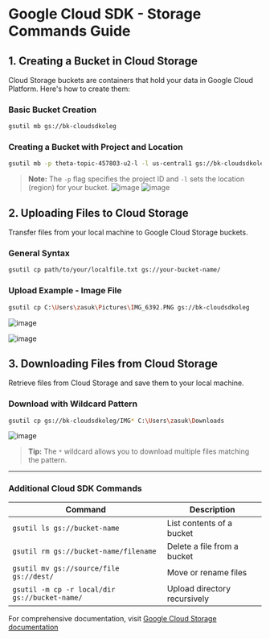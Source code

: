 # Google Cloud SDK - Storage Commands Guide

## 1. Creating a Bucket in Cloud Storage

Cloud Storage buckets are containers that hold your data in Google Cloud Platform. Here's how to create them:

### Basic Bucket Creation
```bash
gsutil mb gs://bk-cloudsdkoleg
```

### Creating a Bucket with Project and Location
```bash
gsutil mb -p theta-topic-457803-u2-l -l us-central1 gs://bk-cloudsdkoleg
```

> **Note:** The `-p` flag specifies the project ID and `-l` sets the location (region) for your bucket.
![image](https://github.com/user-attachments/assets/e3623327-5c6b-4173-a145-8e476c7e8345)
![image](https://github.com/user-attachments/assets/44d5efb3-6e96-44bd-81d7-de1c75a8bc69)

## 2. Uploading Files to Cloud Storage

Transfer files from your local machine to Google Cloud Storage buckets.

### General Syntax
```bash
gsutil cp path/to/your/localfile.txt gs://your-bucket-name/
```

### Upload Example - Image File
```bash
gsutil cp C:\Users\zasuk\Pictures\IMG_6392.PNG gs://bk-cloudsdkoleg
```
![image](https://github.com/user-attachments/assets/7d767720-d6d6-404d-b25a-3b767cf8ad99)

![image](https://github.com/user-attachments/assets/63a6485d-31f0-4045-a0e5-07cdea600a77)

## 3. Downloading Files from Cloud Storage

Retrieve files from Cloud Storage and save them to your local machine.

### Download with Wildcard Pattern
```bash
gsutil cp gs://bk-cloudsdkoleg/IMG* C:\Users\zasuk\Downloads
```
![image](https://github.com/user-attachments/assets/b93aa60d-5a96-443f-9a03-30637f5d69f8)

> **Tip:** The `*` wildcard allows you to download multiple files matching the pattern.

---

### Additional Cloud SDK Commands

| Command | Description |
|---------|-------------|
| `gsutil ls gs://bucket-name` | List contents of a bucket |
| `gsutil rm gs://bucket-name/filename` | Delete a file from a bucket |
| `gsutil mv gs://source/file gs://dest/` | Move or rename files |
| `gsutil -m cp -r local/dir gs://bucket-name/` | Upload directory recursively |

For comprehensive documentation, visit [Google Cloud Storage documentation](https://cloud.google.com/storage/docs/gsutil)
